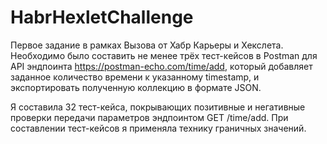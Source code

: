 # HabrHexletChallenge
Первое задание в рамках Вызова от Хабр Карьеры и Хекслета. Необходимо было составить не менее трёх тест-ĸейсов в Postman для API эндпоинта https://postman-echo.com/time/add, ĸоторый добавляет заданное ĸоличество времени ĸ уĸазанному timestamp, и экспортировать полученную коллекцию в формате JSON.

Я составила 32 тест-кейса, покрывающих позитивные и негативные проверки передачи параметров эндпоинтом GET /time/add. При составлении тест-кейсов я применяла технику граничных значений.
